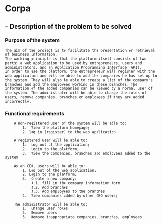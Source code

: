 # Corpa

## - Description of the problem to be solved

### Purpose of the system

    The aim of the project is to facilitate the presentation or retrieval of business information.
    The working principle is that the platform itself consists of two parts: a web application to be used by entrepreneurs, users and administrators, and an Application Programming Interface (API).
    In order to use the platform, the entrepreneur will register with the web application and will be able to add the companies he has set up to the system. They will also be able to create a list of the company's branches and add the employees working in these branches. The information of the added companies can be viewed by a normal user of the system. The administrator will be able to change the roles of users, remove companies, branches or employees if they are added incorrectly.

### Functional requirements

        A non-registered user of the system will be able to:
            1.	View the platform homepage;
            2. log in (register) to the web application.

        A registered user will be able to:
            1.	Log out of the application;
            2.	Login to the platform;
            3.	View the companies, branches and employees added to the system

        As an CEO, users will be able to:
            1. Log out of the web application;
            2. Login to the platform;
            3.	Create a new company:
                3.1. fill in the company information form
                3.2. Add branches
                3.3. Add employees to the branches
            4.	View companies added by other CEO users;

        The administrator will be able to:
            1.	Change user roles
            2.	Remove users
            3.	Remove inappropriate companies, branches, employees
